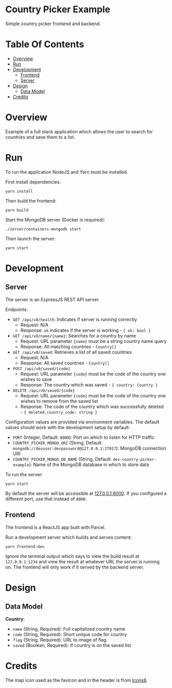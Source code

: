 # Country Picker Example
Simple country picker frontend and backend.

# Table Of Contents
- [Overview](#overview)
- [Run](#run)
- [Development](#development)
  - [Frontend](#frontend)
  - [Server](#server)
- [Design](#design)
  - [Data Model](#data-model)
- [Credits](#credits)

# Overview
Example of a full stack application which allows the user to search for countries and save them to a list.

# Run
To run the application NodeJS and Yarn must be installed.

First install dependencies:

```
yarn install
```

Then build the frontend:

```
yarn build
```

Start the MongoDB server (Docker is required):

```
./server/containers-mongodb start
```

Then launch the server:

```
yarn start
```

# Development
## Server
The server is an ExpressJS REST API server.

Endpoints:

- `GET /api/v0/health`: Indicates if server is running correctly
  - Request: N/A
  - Response: `ok` indicates if the server is working - `{ ok: bool }`
- `GET /api/v0/name/{name}`: Searches for a country by name
  - Request: URL parameter `{name}` must be a string country name query
  - Response: All matching countries - `Country[]`
- `GET /api/v0/saved`: Retrieves a list of all saved countries
  - Request: N/A
  - Response: All saved countries - `Country[]`
- `POST /api/v0/saved/{code}`
  - Request: URL parameter `{code}` must be the code of the country one wishes to save
  - Response: The country which was saved - `{ country: Country }`
- `DELETE /api/v0/saved/{code}`
  - Request: URL parameter `{code}` must be the code of the country one wishes to remove from the saved list
  - Response: The code of the country which was successfully deleted - `{ deleted_country_code: string }`

Configuration values are provided via environment variables. The default values should work with the development setup by default:

- `PORT` (Integer, Default: `8000`): Port on which to listen for HTTP traffic
- `COUNTRY_PICKER_MONGO_URI` (String, Default: `mongodb://devuser:devpassword@127.0.0.1:27017`): MongoDB connection URI
- `COUNTRY_PICKER_MONGO_DB_NAME` (String, Default: `dev-country-picker-example`): Name of the MongoDB database in which to store data

To run the server:

```
yarn start
```

By default the server will be accessible at [127.0.0.1:8000](http://127.0.0.1:8000). If you configured a different port, use that instead of `8000`.

## Frontend
The frontend is a ReactJS app built with Parcel.

Run a development server which builds and serves content:

```
yarn frontend-dev
```

Ignore the terminal output which says to view the build result at `127.0.0.1:1234` and view the result at whatever URL the server is running on. The frontend will only work if it served by the backend server.

# Design
## Data Model
**Country**:

- `name` (String, Required): Full capitalized country name
- `code` (String, Required): Short unique code for country
- `flag` (String, Required): URL to image of flag
- `saved` (Boolean, Required): If country is on the saved list

# Credits
The map icon used as the favicon and in the header is from [Icons8](https://icons8.com).
